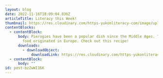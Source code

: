 ```yaml
---
layout: blog
date: 2022-11-16T18:09:04.836Z
articleTitle: Literacy this Week!
thumbnail: https://res.cloudinary.com/https-yukonliteracy-com/image/upload/q_35/v1674668191/pierogirs_hay6v4.jpg
contentBlocks:
  - contentBlock:
      body: Pierogies have been a popular dish since the Middle Ages. The traditional
        food originated in Europe. Check out this recipe!
      downloads:
        - downloadObject:
            downloadLink: https://res.cloudinary.com/https-yukonliteracy-com/image/upload/q_35/v1674668192/peirogies_10436859_2022-11-15_10_15_46_proof1_vncuyj.pdf
  - contentBlock:
      body: ""
id: post-bzZwWI16K
---
```

